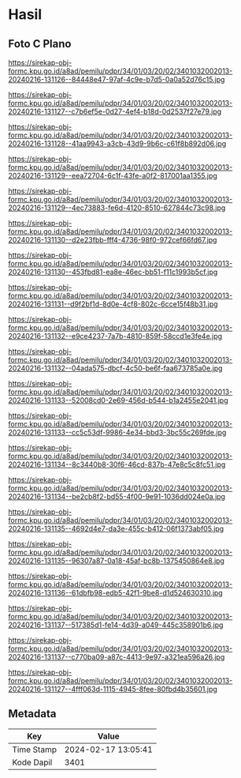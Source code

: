 # Hasil

## Foto C Plano

https://sirekap-obj-formc.kpu.go.id/a8ad/pemilu/pdpr/34/01/03/20/02/3401032002013-20240216-131126--84448e47-97af-4c9e-b7d5-0a0a52d76c15.jpg

https://sirekap-obj-formc.kpu.go.id/a8ad/pemilu/pdpr/34/01/03/20/02/3401032002013-20240216-131127--c7b6ef5e-0d27-4ef4-b18d-0d2537f27e79.jpg

https://sirekap-obj-formc.kpu.go.id/a8ad/pemilu/pdpr/34/01/03/20/02/3401032002013-20240216-131128--41aa9943-a3cb-43d9-9b6c-c61f8b892d06.jpg

https://sirekap-obj-formc.kpu.go.id/a8ad/pemilu/pdpr/34/01/03/20/02/3401032002013-20240216-131129--eea72704-6c1f-43fe-a0f2-817001aa1355.jpg

https://sirekap-obj-formc.kpu.go.id/a8ad/pemilu/pdpr/34/01/03/20/02/3401032002013-20240216-131129--4ec73883-fe6d-4120-8510-627844c73c98.jpg

https://sirekap-obj-formc.kpu.go.id/a8ad/pemilu/pdpr/34/01/03/20/02/3401032002013-20240216-131130--d2e23fbb-fff4-4736-98f0-972cef66fd67.jpg

https://sirekap-obj-formc.kpu.go.id/a8ad/pemilu/pdpr/34/01/03/20/02/3401032002013-20240216-131130--453fbd81-ea8e-46ec-bb51-f11c1993b5cf.jpg

https://sirekap-obj-formc.kpu.go.id/a8ad/pemilu/pdpr/34/01/03/20/02/3401032002013-20240216-131131--d9f2bf1d-8d0e-4cf8-802c-6cce15f48b31.jpg

https://sirekap-obj-formc.kpu.go.id/a8ad/pemilu/pdpr/34/01/03/20/02/3401032002013-20240216-131132--e9ce4237-7a7b-4810-859f-58ccd1e3fe4e.jpg

https://sirekap-obj-formc.kpu.go.id/a8ad/pemilu/pdpr/34/01/03/20/02/3401032002013-20240216-131132--04ada575-dbcf-4c50-be6f-faa673785a0e.jpg

https://sirekap-obj-formc.kpu.go.id/a8ad/pemilu/pdpr/34/01/03/20/02/3401032002013-20240216-131133--52008cd0-2e69-456d-b544-b1a2455e2041.jpg

https://sirekap-obj-formc.kpu.go.id/a8ad/pemilu/pdpr/34/01/03/20/02/3401032002013-20240216-131133--cc5c53df-9986-4e34-bbd3-3bc55c269fde.jpg

https://sirekap-obj-formc.kpu.go.id/a8ad/pemilu/pdpr/34/01/03/20/02/3401032002013-20240216-131134--8c3440b8-30f6-46cd-837b-47e8c5c8fc51.jpg

https://sirekap-obj-formc.kpu.go.id/a8ad/pemilu/pdpr/34/01/03/20/02/3401032002013-20240216-131134--be2cb8f2-bd55-4f00-9e91-1036dd024e0a.jpg

https://sirekap-obj-formc.kpu.go.id/a8ad/pemilu/pdpr/34/01/03/20/02/3401032002013-20240216-131135--4692d4e7-da3e-455c-b412-06f1373abf05.jpg

https://sirekap-obj-formc.kpu.go.id/a8ad/pemilu/pdpr/34/01/03/20/02/3401032002013-20240216-131135--96307a87-0a18-45af-bc8b-1375450864e8.jpg

https://sirekap-obj-formc.kpu.go.id/a8ad/pemilu/pdpr/34/01/03/20/02/3401032002013-20240216-131136--61dbfb98-edb5-42f1-9be8-d1d524630310.jpg

https://sirekap-obj-formc.kpu.go.id/a8ad/pemilu/pdpr/34/01/03/20/02/3401032002013-20240216-131137--517385d1-fe14-4d39-a049-445c358901b6.jpg

https://sirekap-obj-formc.kpu.go.id/a8ad/pemilu/pdpr/34/01/03/20/02/3401032002013-20240216-131137--c770ba09-a87c-4413-9e97-a321ea596a26.jpg

https://sirekap-obj-formc.kpu.go.id/a8ad/pemilu/pdpr/34/01/03/20/02/3401032002013-20240216-131127--4fff063d-1115-4945-8fee-80fbd4b35601.jpg


## Metadata

| Key        | Value               |
| ---------- | ------------------- |
| Time Stamp | 2024-02-17 13:05:41 |
| Kode Dapil | 3401                |



